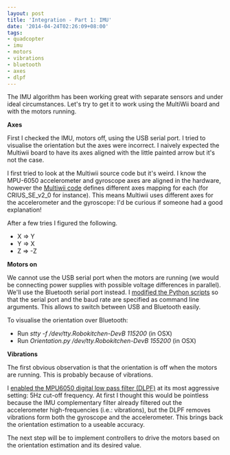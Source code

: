 ```yaml
---
layout: post
title: 'Integration - Part 1: IMU'
date: '2014-04-24T02:26:09+08:00'
tags:
- quadcopter
- imu
- motors
- vibrations
- bluetooth
- axes
- dlpf
---
```

The IMU algorithm has been working great with separate sensors and under ideal circumstances. Let's try to get it to work using the MultiWii board and with the motors running.

**Axes**

First I checked the IMU, motors off, using the USB serial port. I tried to visualise the orientation but the axes were incorrect. I naively expected the Multiwii board to have its axes aligned with the little painted arrow but it's not the case.

I first tried to look at the Multiwii source code but it's weird. I know the MPU-6050 accelerometer and gyroscope axes are aligned in the hardware, however the [Multiwii code](https://code.google.com/p/multiwii/source/browse/trunk/MultiWii_shared/def.h) defines different axes mapping for each (for CRIUS\_SE\_v2\_0 for instance). This means Multiwii uses different axes for the accelerometer and the gyroscope: I'd be curious if someone had a good explanation!

After a few tries I figured the following.

- X =\> Y
- Y =\> X
- Z =\> -Z

**Motors on**

We cannot use the USB serial port when the motors are running (we would be connecting power supplies with possible voltage differences in parallel). We'll use the Bluetooth serial port instead. I [modified the Python scripts](https://github.com/marcv81/quadcopter/commit/d3f3c4523c3501669b161e4894646e9e84902e95) so that the serial port and the baud rate are specified as command line arguments. This allows to switch between USB and Bluetooth easily.

To visualise the orientation over Bluetooth:

- Run _stty -f /dev/tty.Robokitchen-DevB 115200_ (in OSX)
- Run _Orientation.py /dev/tty.Robokitchen-DevB 155200_ (in OSX)

**Vibrations**

The first obvious observation is that the orientation is off when the motors are running. This is probably because of vibrations.

I [enabled the MPU6050 digital low pass filter (DLPF)](https://github.com/marcv81/quadcopter/commit/38a3554b2875375a8c083a5be7cb6f30efa31421) at its most aggressive setting: 5Hz cut-off frequency. At first I thought this would be pointless because the IMU complementary filter already filtered out the accelerometer high-frequencies (i.e.: vibrations), but the DLPF removes vibrations form both the gyroscope and the accelerometer. This brings back the orientation estimation to a useable accuracy.

The next step will be to implement controllers to drive the motors based on the orientation estimation and its desired value.
